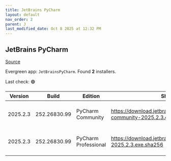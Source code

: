 ```yaml
---
title: JetBrains PyCharm
layout: default
nav_order: 2
parent: J
last_modified_date: Oct 8 2025 at 12:32 PM
---
```


## JetBrains PyCharm

[Source](https://www.jetbrains.com/)

Evergreen app: `JetBrainsPyCharm`. Found **2** installers.

Last check: 🟢

| Version  | Build        | Edition              | Sha256                                                                      | Date      | Size       | Type | URI                                                                                                                                          |
| -------- | ------------ | -------------------- | --------------------------------------------------------------------------- | --------- | ---------- | ---- | -------------------------------------------------------------------------------------------------------------------------------------------- |
| 2025.2.3 | 252.26830.99 | PyCharm Community    | https://download.jetbrains.com/python/pycharm-community-2025.2.3.exe.sha256 | 3/10/2025 | 804922904  | exe  | [https://download.jetbrains.com/python/pycharm-community-2025.2.3.exe](https://download.jetbrains.com/python/pycharm-community-2025.2.3.exe) |
| 2025.2.3 | 252.26830.99 | PyCharm Professional | https://download.jetbrains.com/python/pycharm-2025.2.3.exe.sha256           | 3/10/2025 | 1031251192 | exe  | [https://download.jetbrains.com/python/pycharm-2025.2.3.exe](https://download.jetbrains.com/python/pycharm-2025.2.3.exe)                     |
